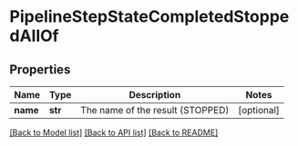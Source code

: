 # PipelineStepStateCompletedStoppedAllOf

## Properties
Name | Type | Description | Notes
------------ | ------------- | ------------- | -------------
**name** | **str** | The name of the result (STOPPED) | [optional] 

[[Back to Model list]](../README.md#documentation-for-models) [[Back to API list]](../README.md#documentation-for-api-endpoints) [[Back to README]](../README.md)


